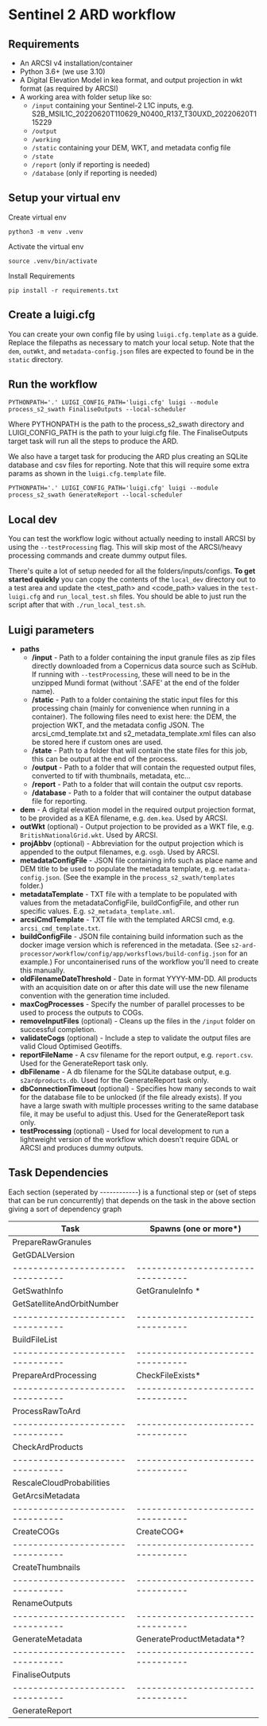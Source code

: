 # Sentinel 2 ARD workflow

## Requirements

* An ARCSI v4 installation/container
* Python 3.6+ (we use 3.10)
* A Digital Elevation Model in kea format, and output projection in wkt format (as required by ARCSI)
* A working area with folder setup like so:
  * `/input` containing your Sentinel-2 L1C inputs, e.g. S2B_MSIL1C_20220620T110629_N0400_R137_T30UXD_20220620T115229
  * `/output`
  * `/working`
  * `/static` containing your DEM, WKT, and metadata config file
  * `/state`
  * `/report` (only if reporting is needed)
  * `/database` (only if reporting is needed)

## Setup your virtual env

Create virtual env

    python3 -m venv .venv

Activate the virtual env

    source .venv/bin/activate

Install Requirements

    pip install -r requirements.txt


## Create a luigi.cfg

You can create your own config file by using `luigi.cfg.template` as a guide. Replace the filepaths as necessary to match your local setup. Note that the `dem`, `outWkt`, and `metadata-config.json` files are expected to found be in the `static` directory.

## Run the workflow

    PYTHONPATH='.' LUIGI_CONFIG_PATH='luigi.cfg' luigi --module process_s2_swath FinaliseOutputs --local-scheduler

Where PYTHONPATH is the path to the process_s2_swath directory and LUIGI_CONFIG_PATH is the path to your luigi.cfg file. The FinaliseOutputs target task will run all the steps to produce the ARD.

We also have a target task for producing the ARD plus creating an SQLite database and csv files for reporting. Note that this will require some extra params as shown in the `luigi.cfg.template` file.

    PYTHONPATH='.' LUIGI_CONFIG_PATH='luigi.cfg' luigi --module process_s2_swath GenerateReport --local-scheduler

## Local dev

You can test the workflow logic without actually needing to install ARCSI by using the `--testProcessing` flag. This will skip most of the ARCSI/heavy processing commands and create dummy output files.

There's quite a lot of setup needed for all the folders/inputs/configs. **To get started quickly** you can copy the contents of the `local_dev` directory out to a test area and update the \<test_path> and \<code_path> values in the `test-luigi.cfg` and `run_local_test.sh` files. You should be able to just run the script after that with `./run_local_test.sh`.

## Luigi parameters

* **paths**
    * **/input** - Path to a folder containing the input granule files as zip files directly downloaded from a Copernicus data source such as SciHub. If running with `--testProcessing`, these will need to be in the unzipped Mundi format (without '.SAFE' at the end of the folder name).
    * **/static** - Path to a folder containing the static input files for this processing chain (mainly for convenience when running in a container). The following files need to exist here: the DEM, the projection WKT, and the metadata config JSON. The arcsi_cmd_template.txt and s2_metadata_template.xml files can also be stored here if custom ones are used.
    * **/state** - Path to a folder that will contain the state files for this job, this can be output at the end of the process.
    * **/output** - Path to a folder that will contain the requested output files, converted to tif with thumbnails, metadata, etc...
    * **/report** - Path to a folder that will contain the output csv reports.
    * **/database** - Path to a folder that will container the output database file for reporting.
* **dem** - A digital elevation model in the required output projection format, to be provided as a KEA filename, e.g. `dem.kea`. Used by ARCSI.
* **outWkt** (optional) - Output projection to be provided as a WKT file, e.g. `BritishNationalGrid.wkt`. Used by ARCSI.
* **projAbbv** (optional) - Abbreviation for the output projection which is appended to the output filenames, e.g. `osgb`. Used by ARCSI.
* **metadataConfigFile** - JSON file containing info such as place name and DEM title to be used to populate the metadata template, e.g. `metadata-config.json`. (See the example in the `process_s2_swath/templates` folder.)
* **metadataTemplate** - TXT file with a template to be populated with values from the metadataConfigFile, buildConfigFile, and other run specific values. E.g. `s2_metadata_template.xml`.
* **arcsiCmdTemplate** - TXT file with the templated ARCSI cmd, e.g. `arcsi_cmd_template.txt`.
* **buildConfigFile** - JSON file containing build information such as the docker image version which is referenced in the metadata. (See `s2-ard-processor/workflow/config/app/worksflows/build-config.json` for an example.) For uncontainerised runs of the workflow you'll need to create this manually.
* **oldFilenameDateThreshold** - Date in format YYYY-MM-DD. All products with an acquisition date on or after this date will use the new filename convention with the generation time included.
* **maxCogProcesses** - Specify the number of parallel processes to be used to process the outputs to COGs.
* **removeInputFiles** (optional) - Cleans up the files in the `/input` folder on successful completion.
* **validateCogs** (optional) - Include a step to validate the output files are valid Cloud Optimised Geotiffs.
* **reportFileName** - A csv filename for the report output, e.g. `report.csv`. Used for the GenerateReport task only.
* **dbFilename** - A db filename for the SQLite database output, e.g. `s2ardproducts.db`. Used for the GenerateReport task only.
* **dbConnectionTimeout** (optional) - Specifies how many seconds to wait for the database file to be unlocked (if the file already exists). If you have a large swath with multiple processes writing to the same database file, it may be useful to adjust this. Used for the GenerateReport task only.
* **testProcessing** (optional) - Used for local development to run a lightweight version of the workflow which doesn't require GDAL or ARCSI and produces dummy outputs.


## Task Dependencies

Each section (seperated by ------------) is a functional step or (set of steps that can be run concurrently) that depends on the task in the above section giving a sort of dependency graph

| Task                           | Spawns (one or more*)           |
|--------------------------------|---------------------------------|
| PrepareRawGranules             |                                 |
| GetGDALVersion                 |                                 |
|--------------------------------|---------------------------------|
| GetSwathInfo                   | GetGranuleInfo   *              |
| GetSatelliteAndOrbitNumber     |                                 |
|--------------------------------|---------------------------------|
| BuildFileList                  |                                 |
|--------------------------------|---------------------------------|
| PrepareArdProcessing           | CheckFileExists*                |
|--------------------------------|---------------------------------|
| ProcessRawToArd                |                                 |
|--------------------------------|---------------------------------|
| CheckArdProducts               |                                 |
|--------------------------------|---------------------------------|
| RescaleCloudProbabilities      |                                 |
| GetArcsiMetadata               |                                 |
|--------------------------------|---------------------------------|
| CreateCOGs                     | CreateCOG*                      |
|--------------------------------|---------------------------------|
| CreateThumbnails               |                                 |
|--------------------------------|---------------------------------|
| RenameOutputs                  |                                 |
|--------------------------------|---------------------------------|
| GenerateMetadata               | GenerateProductMetadata*?       |
|--------------------------------|---------------------------------|
| FinaliseOutputs                |                                 |
|--------------------------------|---------------------------------|
| GenerateReport                 |                                 |
